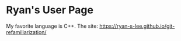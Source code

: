 # Ryan's User Page
My favorite language is C++.
The site: https://ryan-s-lee.github.io/git-refamiliarization/